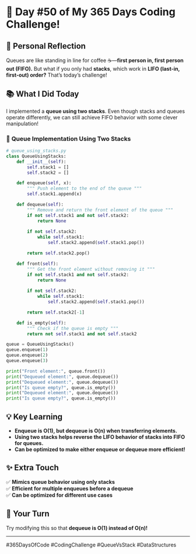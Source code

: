 # 🎯 Day #50 of My 365 Days Coding Challenge!  

## 💭 Personal Reflection  
Queues are like standing in line for coffee ☕—**first person in, first person out (FIFO).** But what if you only had **stacks**, which work in **LIFO (last-in, first-out) order?** That’s today’s challenge!  

## 📚 What I Did Today  
I implemented a **queue using two stacks**. Even though stacks and queues operate differently, we can still achieve FIFO behavior with some clever manipulation!  

### 📝 **Queue Implementation Using Two Stacks**  

```python
# queue_using_stacks.py
class QueueUsingStacks:
    def __init__(self):
        self.stack1 = []
        self.stack2 = []

    def enqueue(self, x):
        """ Push element to the end of the queue """
        self.stack1.append(x)

    def dequeue(self):
        """ Remove and return the front element of the queue """
        if not self.stack1 and not self.stack2:
            return None
        
        if not self.stack2:
            while self.stack1:
                self.stack2.append(self.stack1.pop())

        return self.stack2.pop()

    def front(self):
        """ Get the front element without removing it """
        if not self.stack1 and not self.stack2:
            return None
        
        if not self.stack2:
            while self.stack1:
                self.stack2.append(self.stack1.pop())

        return self.stack2[-1]

    def is_empty(self):
        """ Check if the queue is empty """
        return not self.stack1 and not self.stack2

queue = QueueUsingStacks()
queue.enqueue(1)
queue.enqueue(2)
queue.enqueue(3)

print("Front element:", queue.front())
print("Dequeued element:", queue.dequeue())
print("Dequeued element:", queue.dequeue())
print("Is queue empty?", queue.is_empty())
print("Dequeued element:", queue.dequeue())
print("Is queue empty?", queue.is_empty())
```

## 💡 Key Learning  
- **Enqueue is O(1), but dequeue is O(n) when transferring elements.**  
- **Using two stacks helps reverse the LIFO behavior of stacks into FIFO for queues.**  
- **Can be optimized to make either enqueue or dequeue more efficient!**  

## ✨ Extra Touch  
✅ **Mimics queue behavior using only stacks**  
✅ **Efficient for multiple enqueues before a dequeue**  
✅ **Can be optimized for different use cases**  

## 🚀 Your Turn  
Try modifying this so that **dequeue is O(1) instead of O(n)!**  

---

#365DaysOfCode #CodingChallenge #QueueVsStack #DataStructures  